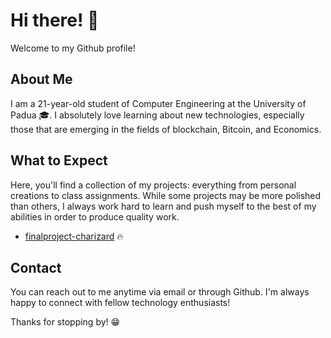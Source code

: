 # Hi there! 👋

Welcome to my Github profile! 

## About Me

I am a 21-year-old student of Computer Engineering at the University of Padua 🎓. I absolutely love learning about new technologies, especially those that are emerging in the fields of blockchain, Bitcoin, and Economics.

## What to Expect

Here, you'll find a collection of my projects: everything from personal creations to class assignments. While some projects may be more polished than others, I always work hard to learn and push myself to the best of my abilities in order to produce quality work.

  - [finalproject-charizard](https://github.com/andreapdn/finalproject-charizard.git) 🔥

## Contact

You can reach out to me anytime via email or through Github. I'm always happy to connect with fellow technology enthusiasts! 

Thanks for stopping by! 😁
